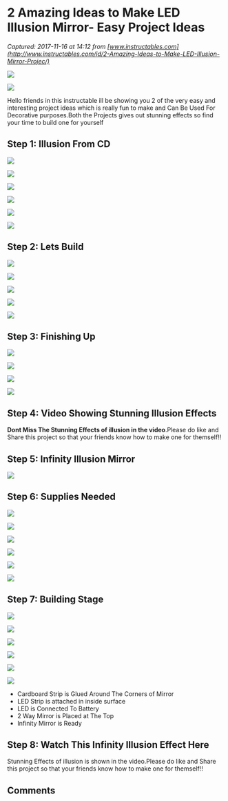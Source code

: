# 2 Amazing Ideas to Make LED Illusion Mirror- Easy Project Ideas

_Captured: 2017-11-16 at 14:12 from [www.instructables.com](http://www.instructables.com/id/2-Amazing-Ideas-to-Make-LED-Illusion-Mirror-Projec/)_

![](https://cdn.instructables.com/F3V/FWYY/J9YJF4D2/F3VFWYYJ9YJF4D2.MEDIUM.jpg)

![](https://cdn.instructables.com/F55/W71Q/J9YJEUL4/F55W71QJ9YJEUL4.MEDIUM.jpg)

Hello friends in this instructable ill be showing you 2 of the very easy and interesting project ideas which is really fun to make and Can Be Used For Decorative purposes.Both the Projects gives out stunning effects so find your time to build one for yourself

## Step 1: Illusion From CD

![](https://cdn.instructables.com/F65/APPH/J9YJEI9I/F65APPHJ9YJEI9I.MEDIUM.jpg)

![](https://cdn.instructables.com/F29/810G/J9YJEIBB/F29810GJ9YJEIBB.SMALL.jpg)

![](https://cdn.instructables.com/FFT/D4WF/J9YJEIC2/FFTD4WFJ9YJEIC2.SMALL.jpg)

![](https://cdn.instructables.com/FSQ/DOZN/J9YJEIEB/FSQDOZNJ9YJEIEB.SMALL.jpg)

![](https://cdn.instructables.com/F13/ZJ11/J9YJEIF2/F13ZJ11J9YJEIF2.SMALL.jpg)

![](https://cdn.instructables.com/FZW/1T7D/J9YJEIF5/FZW1T7DJ9YJEIF5.SMALL.jpg)

## Step 2: Lets Build

![](https://cdn.instructables.com/FWO/6CZ6/J9YJEIG1/FWO6CZ6J9YJEIG1.MEDIUM.jpg)

![](https://cdn.instructables.com/FOP/FP7W/J9YJEIGZ/FOPFP7WJ9YJEIGZ.SMALL.jpg)

![](https://cdn.instructables.com/F8K/OYK3/J9YJEIHS/F8KOYK3J9YJEIHS.SMALL.jpg)

![](https://cdn.instructables.com/FGO/K9WT/J9YJEIJO/FGOK9WTJ9YJEIJO.SMALL.jpg)

![](https://cdn.instructables.com/FKU/0M7J/J9YJEIKM/FKU0M7JJ9YJEIKM.SMALL.jpg)

## Step 3: Finishing Up

![](https://cdn.instructables.com/F07/YXF3/J9YJEIMB/F07YXF3J9YJEIMB.MEDIUM.jpg)

![](https://cdn.instructables.com/FET/KEIP/J9YJEIOC/FETKEIPJ9YJEIOC.SMALL.jpg)

![](https://cdn.instructables.com/FHR/9WZA/J9YJEIQP/FHR9WZAJ9YJEIQP.SMALL.jpg)

![](https://cdn.instructables.com/FLJ/LZZX/J9YJEIRU/FLJLZZXJ9YJEIRU.SMALL.jpg)

## Step 4: Video Showing Stunning Illusion Effects 

**Dont Miss The Stunning Effects of illusion in the video**.Please do like and Share this project so that your friends know how to make one for themself!!

## Step 5: Infinity Illusion Mirror

![](https://cdn.instructables.com/FSE/18PS/J9YJEU6D/FSE18PSJ9YJEU6D.MEDIUM.jpg)

## Step 6: Supplies Needed

![](https://cdn.instructables.com/FXE/YHBV/J9YJEKQL/FXEYHBVJ9YJEKQL.MEDIUM.jpg)

![](https://cdn.instructables.com/FW3/X7CV/J9YJEKQM/FW3X7CVJ9YJEKQM.SMALL.jpg)

![](https://cdn.instructables.com/FFY/W19D/J9YJEKQN/FFYW19DJ9YJEKQN.SMALL.jpg)

![](https://cdn.instructables.com/F7D/NWA9/J9YJEKQO/F7DNWA9J9YJEKQO.SMALL.jpg)

![](https://cdn.instructables.com/FTZ/R70Y/J9YJEKQR/FTZR70YJ9YJEKQR.SMALL.jpg)

![](https://cdn.instructables.com/F38/ECKM/J9YJEKQV/F38ECKMJ9YJEKQV.SMALL.jpg)

## Step 7: Building Stage

![](https://cdn.instructables.com/FDE/VZ3A/J9YJEKQY/FDEVZ3AJ9YJEKQY.MEDIUM.jpg)

![](https://cdn.instructables.com/FSI/QVJL/J9YJEKR3/FSIQVJLJ9YJEKR3.SMALL.jpg)

![](https://cdn.instructables.com/F05/DROY/J9YJEKR4/F05DROYJ9YJEKR4.SMALL.jpg)

![](https://cdn.instructables.com/FVL/OWUM/J9YJEKR5/FVLOWUMJ9YJEKR5.SMALL.jpg)

![](https://cdn.instructables.com/FEV/MF31/J9YJEKR6/FEVMF31J9YJEKR6.SMALL.jpg)

![](https://cdn.instructables.com/FWQ/3ULD/J9YJEKR7/FWQ3ULDJ9YJEKR7.SMALL.jpg)

  * Cardboard Strip is Glued Around The Corners of Mirror 
  * LED Strip is attached in inside surface 
  * LED is Connected To Battery 
  * 2 Way Mirror is Placed at The Top 
  * Infinity Mirror is Ready

## Step 8: Watch This Infinity Illusion Effect Here

Stunning Effects of illusion is shown in the video.Please do like and Share this project so that your friends know how to make one for themself!!

## Comments
